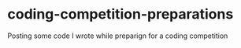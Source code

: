 # coding-competition-preparations
Posting some code I wrote while preparign for a coding competition
